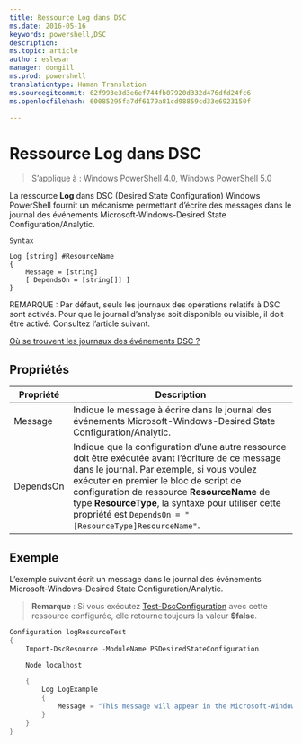 ```yaml
---
title: Ressource Log dans DSC
ms.date: 2016-05-16
keywords: powershell,DSC
description: 
ms.topic: article
author: eslesar
manager: dongill
ms.prod: powershell
translationtype: Human Translation
ms.sourcegitcommit: 62f993e3d3e6ef744fb07920d332d476dfd24fc6
ms.openlocfilehash: 60085295fa7df6179a81cd98859cd33e6923150f

---
```


# Ressource Log dans DSC 

> S’applique à : Windows PowerShell 4.0, Windows PowerShell 5.0

La ressource __Log__ dans DSC (Desired State Configuration) Windows PowerShell fournit un mécanisme permettant d’écrire des messages dans le journal des événements Microsoft-Windows-Desired State Configuration/Analytic.

```
Syntax

Log [string] #ResourceName
{
    Message = [string]
    [ DependsOn = [string[]] ]
}
```

REMARQUE : Par défaut, seuls les journaux des opérations relatifs à DSC sont activés.
Pour que le journal d’analyse soit disponible ou visible, il doit être activé.
Consultez l’article suivant.

[Où se trouvent les journaux des événements DSC ?](https://msdn.microsoft.com/en-us/powershell/dsc/troubleshooting#where-are-dsc-event-logs)

## Propriétés
|  Propriété  |  Description   | 
|---|---| 
| Message| Indique le message à écrire dans le journal des événements Microsoft-Windows-Desired State Configuration/Analytic.| 
| DependsOn | Indique que la configuration d’une autre ressource doit être exécutée avant l’écriture de ce message dans le journal. Par exemple, si vous voulez exécuter en premier le bloc de script de configuration de ressource __ResourceName__ de type __ResourceType__, la syntaxe pour utiliser cette propriété est `DependsOn = "[ResourceType]ResourceName"`.| 

## Exemple

L’exemple suivant écrit un message dans le journal des événements Microsoft-Windows-Desired State Configuration/Analytic.

> **Remarque** : Si vous exécutez [Test-DscConfiguration](https://technet.microsoft.com/en-us/library/dn407382.aspx) avec cette ressource configurée, elle retourne toujours la valeur **$false**.

```powershell 
Configuration logResourceTest
{
    Import-DscResource -ModuleName PSDesiredStateConfiguration

    Node localhost

    {
        Log LogExample
        {
            Message = "This message will appear in the Microsoft-Windows-Desired State Configuration/Analytic event log."
        }
    }
}
```




<!--HONumber=Sep16_HO3-->


